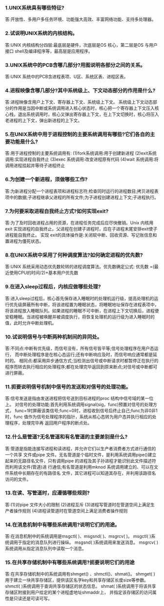 ### 1.UNIX系统具有哪些特征? 
答:开放性、多用户多任务环境、功能强大高效、丰富网络功能、支持多处理器。 

### 2.试说明UNIX系统的内核结构。
答:UNIX 内核结构分四层:最底层是硬件，次底层是OS 核心，第二层是OS 与用户接口 shell及编译程序等，最高层是应用程序。 

### 3.UNIX系统中的PCB含哪几部分?用图说明各部分之间的关系。
答:UNIX 系统中的PCB含进程表项、U区、系统区表、进程区表。

### 4.进程映像含哪几部分?其中系统级上、下文动态部分的作用是什么? 
答:进程映像含用户上下文、寄存器上下文、系统级上下文。 系统级上下文动态部分的作用是当因中断或系统调用进入核心状态时，核心把一个寄存器上下文压入核心栈，退出系统调用时，核心又弹出寄存器上下文，在上下文切换时，核心将压入老进程的上下文，弹出新进程的上下文。

### 5.在UNIX系统中用于进程控制的主要系统调用有哪些?它们各自的主要功能是什么? 
答:用于进程控制的主要系统调用有:
(1)fork系统调用:用于创建新进程 
(2)exit系统调用:实现进程自我终止
(3)exec 系统调用:改变进程原有代码
(4)wait 系统调用:将调用进程挂起并等待子进程终止

### 6.为创建一个新进程，须做哪些工作? 
答:为新进程分配一个进程表项和进程标志符;检查同时运行的进程数目;拷贝进程表项中的数据;子进程继承父进程的所有文件;为子进程创建进程上下文;子进程执行。 

### 7.为何要采取进程自我终止方式?如何实现exit? 
答:为了及时回收进程占用的资源，在进程任务完成后应尽快撤销。Unix 内核用exit 实现进程的自我终止。父进程在创建子进程时，应在子进程末尾安排exit使子进程能自我终止。 
实现 exit的具体操作是:关闭软中断、回收资源、写记账信息和置进程为僵死状态。 

### 8.在UNIX系统中采用了何种调度算法?如何确定进程的优先数?
答:UNIX 系统采用动态优先数轮转的进程调度算法。优先数确定公式:
优先数 =(最近使用CPU的时间/2)+基本用户优先数

### 9.在进入sleep过程后，内核应做哪些处理? 
答:进入sleep过程后，核心首先保存进入睡眠时的处理机运行级，提高处理机的运行优先级屏蔽所有中断，将该进程置为睡眠状态，将睡眠地址保存在进程表项中，将该进程放入睡眠队列。如果进程的睡眠不可中断，在进程上下文切换后，进程便安稳睡眠。当进程被唤醒并被调度执行，将恢复处理机的运行级为进入睡眠时的值，此时允许中断处理机。

### 10.试说明信号与中断两种机制间的异同处。 
答:不同点:中断有优先级，而信号没有，所有信号皆平等;信号处理程序在用户态运行， 而中断处理程序是在核心态运行;还有中断响应及时，而信号响应通常都是延时的。 
相同点:都采用异步通信方式;当检测出信号或中断请求时都暂停正在执行的程序而转去执行相应的处理程序;都在处理完毕返回到原来断点;对信号或中断都可进行屏蔽。

### 11.扼要说明信号机制中信号的发送和对信号的处理功能。 
答:信号发送是指由发送进程把信号送到目标进程的proc 结构中信号域的某一位上。 对信号的处理功能:首先利用系统调用signal(sig，func)预置对信号的处理方式， func=1时屏蔽该类信号;func=0时，进程收到信号后终止自己;func为非0非1时，func 值作为信号处理程序的指针，系统从核心态转为用户态并执行相应的处理程序，处理完毕再 返回用户程序的断点处。

### 12.什么是管道?无名管道和有名管道的主要差别是什么? 
答:管道是指能连接写进程和读进程，并允许它们以生产者消费者方式进行通信的一个共享 文件或pipe 文件。无名管道是个临时文件，是利用系统调用pipe()建立起来的无路径名文件，只有调用pipe 的进程及其子孙进程才能识别此文件描述符而利用该文件(管道)进 行通信;有名管道是利用mknod 系统调用建立的、可以在文件系统中长期存在的有路径名 文件，其它进程可以知道其存在，并利用该路径名访问的文件。

### 13.在读、写管道时，应遵循哪些规则?
答:(1)对pipe 文件大小的限制
(2)进程互斥
(3)进程写管道时在管道空间上满足生产者操作规则 
(4)进程读管道时在管道空间上满足消费者操作规则 

### 14.在消息机制中有哪些系统调用?说明它们的用途。 
答:在消息机制中的系统调用是msgctl( )、msgsnd( )、msgrcv( )。
msgctl( )系统调用于指定的消息队列进行操纵。
msgsnd( )系统调用来发送消息。
msgrcv( )系统调用从指定消息队列中读取一个消息。

### 15.在共享存储机制中有哪些系统调用?扼要说明它们的用途 
答:在共享存储机制中的系统调用有shmget() 、shmctl()、shmat()。
shmget( )用于建立一块共享存储区，提供该区名字key和共享存储区长度size等参数。 shmctl( )系统调用于查询共享存储区的状态信息。
shmat( )系统调用于将该共享存储区附接到用户给定的某个进程虚地址shmaddr上， 并指定该存储区的访问属性是只读还是可读可写。